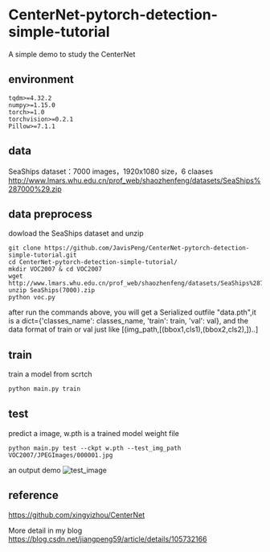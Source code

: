 # CenterNet-pytorch-detection-simple-tutorial

A simple demo to study the CenterNet

## environment
```
tqdm>=4.32.2
numpy>=1.15.0
torch>=1.0
torchvision>=0.2.1
Pillow>=7.1.1
```

## data
SeaShips dataset：7000 images，1920x1080 size，6 claases
http://www.lmars.whu.edu.cn/prof_web/shaozhenfeng/datasets/SeaShips%287000%29.zip

## data preprocess
dowload the SeaShips dataset and unzip 
```shell
git clone https://github.com/JavisPeng/CenterNet-pytorch-detection-simple-tutorial.git
cd CenterNet-pytorch-detection-simple-tutorial/
mkdir VOC2007 & cd VOC2007
wget http://www.lmars.whu.edu.cn/prof_web/shaozhenfeng/datasets/SeaShips%287000%29.zip
unzip SeaShips(7000).zip
python voc.py
```

after run the commands above, you will get a Serialized outfile "data.pth",it is a dict={'classes_name': classes_name, 'train': train, 'val': val}, and the data format of train or val just like [(img_path,[(bbox1,cls1),(bbox2,cls2),])..]

## train
train a model from scrtch
```python
python main.py train
```

## test
predict a image, w.pth is a trained model weight file
```
python main.py test --ckpt w.pth --test_img_path VOC2007/JPEGImages/000001.jpg
```

an output demo
![test_image](https://img-blog.csdnimg.cn/20200424211506362.jpg)

## reference
https://github.com/xingyizhou/CenterNet

More detail in my blog https://blog.csdn.net/jiangpeng59/article/details/105732166
